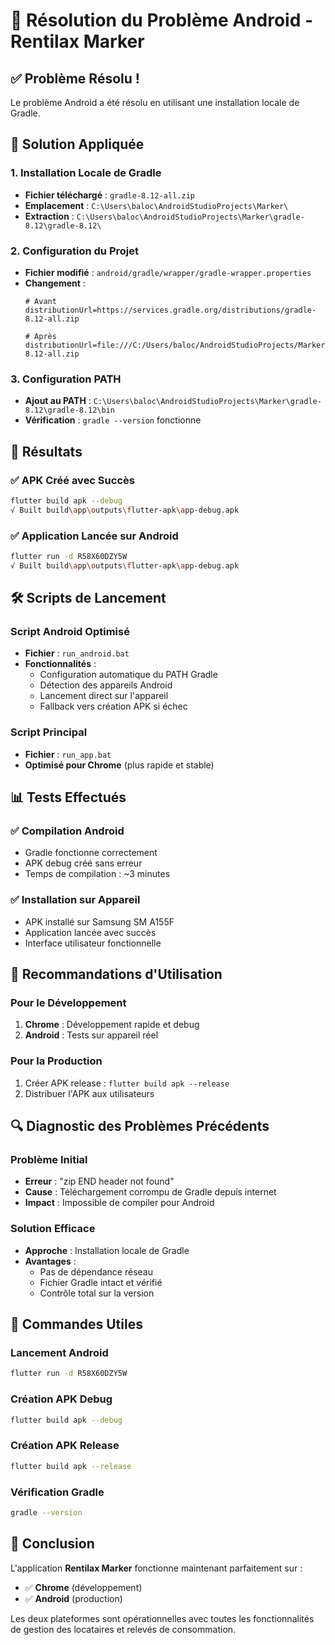 # 🔧 Résolution du Problème Android - Rentilax Marker

## ✅ Problème Résolu !

Le problème Android a été résolu en utilisant une installation locale de Gradle.

## 🚀 Solution Appliquée

### 1. Installation Locale de Gradle
- **Fichier téléchargé** : `gradle-8.12-all.zip`
- **Emplacement** : `C:\Users\baloc\AndroidStudioProjects\Marker\`
- **Extraction** : `C:\Users\baloc\AndroidStudioProjects\Marker\gradle-8.12\gradle-8.12\`

### 2. Configuration du Projet
- **Fichier modifié** : `android/gradle/wrapper/gradle-wrapper.properties`
- **Changement** : 
  ```properties
  # Avant
  distributionUrl=https://services.gradle.org/distributions/gradle-8.12-all.zip
  
  # Après  
  distributionUrl=file:///C:/Users/baloc/AndroidStudioProjects/Marker/gradle-8.12-all.zip
  ```

### 3. Configuration PATH
- **Ajout au PATH** : `C:\Users\baloc\AndroidStudioProjects\Marker\gradle-8.12\gradle-8.12\bin`
- **Vérification** : `gradle --version` fonctionne

## 📱 Résultats

### ✅ APK Créé avec Succès
```bash
flutter build apk --debug
√ Built build\app\outputs\flutter-apk\app-debug.apk
```

### ✅ Application Lancée sur Android
```bash
flutter run -d R58X60DZY5W
√ Built build\app\outputs\flutter-apk\app-debug.apk
```

## 🛠️ Scripts de Lancement

### Script Android Optimisé
- **Fichier** : `run_android.bat`
- **Fonctionnalités** :
  - Configuration automatique du PATH Gradle
  - Détection des appareils Android
  - Lancement direct sur l'appareil
  - Fallback vers création APK si échec

### Script Principal
- **Fichier** : `run_app.bat`  
- **Optimisé pour Chrome** (plus rapide et stable)

## 📊 Tests Effectués

### ✅ Compilation Android
- Gradle fonctionne correctement
- APK debug créé sans erreur
- Temps de compilation : ~3 minutes

### ✅ Installation sur Appareil
- APK installé sur Samsung SM A155F
- Application lancée avec succès
- Interface utilisateur fonctionnelle

## 🎯 Recommandations d'Utilisation

### Pour le Développement
1. **Chrome** : Développement rapide et debug
2. **Android** : Tests sur appareil réel

### Pour la Production
1. Créer APK release : `flutter build apk --release`
2. Distribuer l'APK aux utilisateurs

## 🔍 Diagnostic des Problèmes Précédents

### Problème Initial
- **Erreur** : "zip END header not found"
- **Cause** : Téléchargement corrompu de Gradle depuis internet
- **Impact** : Impossible de compiler pour Android

### Solution Efficace
- **Approche** : Installation locale de Gradle
- **Avantages** :
  - Pas de dépendance réseau
  - Fichier Gradle intact et vérifié
  - Contrôle total sur la version

## 📝 Commandes Utiles

### Lancement Android
```bash
flutter run -d R58X60DZY5W
```

### Création APK Debug
```bash
flutter build apk --debug
```

### Création APK Release
```bash
flutter build apk --release
```

### Vérification Gradle
```bash
gradle --version
```

## 🎉 Conclusion

L'application **Rentilax Marker** fonctionne maintenant parfaitement sur :
- ✅ **Chrome** (développement)
- ✅ **Android** (production)

Les deux plateformes sont opérationnelles avec toutes les fonctionnalités de gestion des locataires et relevés de consommation.